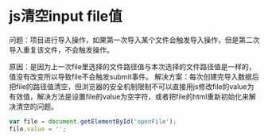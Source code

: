 # js清空input file值

问题：项目进行导入操作，如果第一次导入某个文件会触发导入操作，但是第二次导入重复该文件，不会触发操作。

原因：是因为上一次file里选择的文件路径值与本次选择的文件路径值是一样的，值没有改变所以导致file不会触发submit事件。
解决方案：每次创建完导入数据后把file的路径值清空，但浏览器的安全机制限制不可以直接用js修改file的value为有效值，解决方法是设置file的value为空字符，或者把file的html重新初始化来解决清空的问题。

```js
var file = document.getElementById('openFile');
file.value = '';
```

